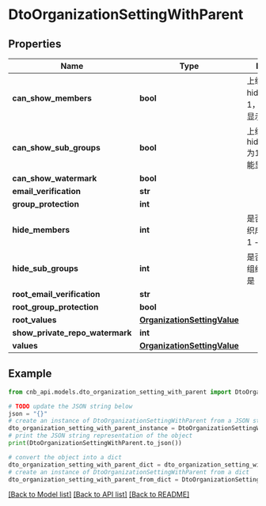 # DtoOrganizationSettingWithParent


## Properties

Name | Type | Description | Notes
------------ | ------------- | ------------- | -------------
**can_show_members** | **bool** | 上级group设置了hide_members为1，则下级都不能显示 | [optional] 
**can_show_sub_groups** | **bool** | 上级group设置了hide_sub_groups为1，则下级都不能显示 | [optional] 
**can_show_watermark** | **bool** |  | [optional] 
**email_verification** | **str** |  | [optional] 
**group_protection** | **int** |  | [optional] 
**hide_members** | **int** | 是否对外隐藏组织成员，0 - 否, 1 - 是 | [optional] 
**hide_sub_groups** | **int** | 是否对外隐藏子组织，0 - 否, 1 - 是 | [optional] 
**root_email_verification** | **str** |  | [optional] 
**root_group_protection** | **bool** |  | [optional] 
**root_values** | [**OrganizationSettingValue**](OrganizationSettingValue.md) |  | [optional] 
**show_private_repo_watermark** | **int** |  | [optional] 
**values** | [**OrganizationSettingValue**](OrganizationSettingValue.md) |  | [optional] 

## Example

```python
from cnb_api.models.dto_organization_setting_with_parent import DtoOrganizationSettingWithParent

# TODO update the JSON string below
json = "{}"
# create an instance of DtoOrganizationSettingWithParent from a JSON string
dto_organization_setting_with_parent_instance = DtoOrganizationSettingWithParent.from_json(json)
# print the JSON string representation of the object
print(DtoOrganizationSettingWithParent.to_json())

# convert the object into a dict
dto_organization_setting_with_parent_dict = dto_organization_setting_with_parent_instance.to_dict()
# create an instance of DtoOrganizationSettingWithParent from a dict
dto_organization_setting_with_parent_from_dict = DtoOrganizationSettingWithParent.from_dict(dto_organization_setting_with_parent_dict)
```
[[Back to Model list]](../README.md#documentation-for-models) [[Back to API list]](../README.md#documentation-for-api-endpoints) [[Back to README]](../README.md)


